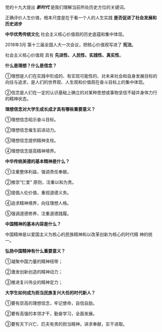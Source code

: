 党的十九大提出 ***新时代*** 是我们理解当前所处历史方位的关键词。

正确评价人生价值，根本尺度是在于看一个人的人生实践 **是否促进了社会发展和历史进步**

**中华优秀传统文化** 社会主义核心价值观的历史底蕴和集中体现。

2018年3月 第十三届全国人大一次会议，把核心价值观写进了 **宪法**。

社会主义核心价值观 具有 **先进性、人民性、实践性、真实性**。

**什么是理想？什么是信念？**

①理想是人们在实践中形成的、有实现可能性的、对未来社会和自身发展目标的向往与追求，是人们的世界观、人生观和价值观在奋斗目标上的集中体现。

②信念是人们在一定的认识基础上确立的对某种思想或事物坚信不疑并身体力行的精神状态。

**理想信念对大学生成长成才具有哪些重要意义？**

①理想信念昭示奋斗目标。

②理想信念催生前进动力。

③理想信念提供精神支柱。

④理想信念提高精神境界。

**中华传统美德的基本精神是什么？** 

①注重整体利益，强调责任奉献。

②推崇“仁爱” 原则，注重以和为贵。

③提倡人伦价值，重视道德义务。

④追求精神境界，向往理想人格。

⑤强调道德修养，注重道德践履。

**中国精神的基本内容是什么？**

中国精神是以爱国主义为核心的民族精神和以改革创新为核心的时代精
神的统一。

**弘扬中国精神有什么重要意义？**

①凝聚中国力量的精神纽带；

②激发创新创造的精神动力；

③推进复兴伟业的精神定力；

**大学生如何成为担当民族复兴大任的时代新人？**

①要有崇高的理想信念，牢记使命，自信自励。

②要有高强的本领才干，勤奋学习，全面发展。

③要有天下兴亡、匹夫有责的担当精神，讲求奉献，实干进取。
